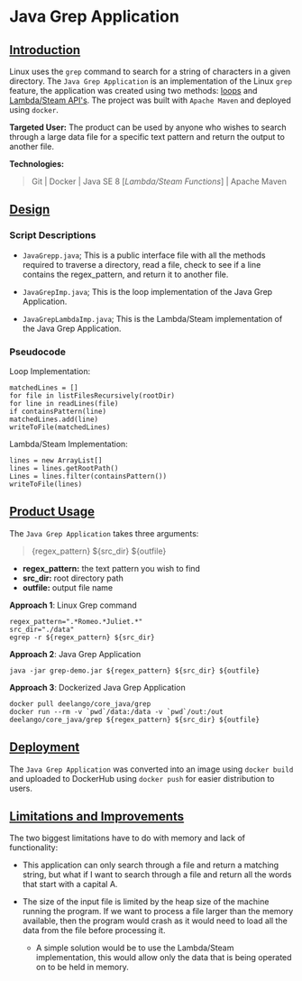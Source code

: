 # Java Grep Application

## <ins>Introduction

Linux uses the `grep` command to search for a string of characters in a given directory. The `Java Grep Application` is
an implementation of the Linux `grep` feature, the application was created using two methods: <ins>loops</ins> and <ins>
Lambda/Steam API's</ins>. The project was built with `Apache Maven`
and deployed using `docker`.

__Targeted User:__ The product can be used by anyone who wishes to search through a large data file for a specific text
pattern and return the output to another file.

__Technologies:__
> Git | Docker | Java SE 8 [*Lambda/Steam Functions*] | Apache Maven

## <ins>Design

### __Script Descriptions__

- `JavaGrepp.java`; This is a public interface file with all the methods required to traverse a directory, read a file,
  check to see if a line contains the regex_pattern, and return it to another file.

- `JavaGrepImp.java`; This is the loop implementation of the Java Grep Application.

- `JavaGrepLambdaImp.java`; This is the Lambda/Steam implementation of the Java Grep Application.

### __Pseudocode__

Loop Implementation:

```
matchedLines = []
for file in listFilesRecursively(rootDir)
for line in readLines(file)
if containsPattern(line)
matchedLines.add(line)
writeToFile(matchedLines)
```

Lambda/Steam Implementation:

```
lines = new ArrayList[]
lines = lines.getRootPath()
Lines = lines.filter(containsPattern())
writeToFile(lines)
```

## <ins>Product Usage

The `Java Grep Application` takes three arguments:
> {regex_pattern} ${src_dir} ${outfile}

- **regex_pattern:** the text pattern you wish to find
- **src_dir:** root directory path
- **outfile:** output file name

__Approach 1__:
Linux Grep command

```
regex_pattern=".*Romeo.*Juliet.*"
src_dir="./data"
egrep -r ${regex_pattern} ${src_dir}
```

__Approach 2__:
Java Grep Application

```
java -jar grep-demo.jar ${regex_pattern} ${src_dir} ${outfile}
```

__Approach 3__:
Dockerized Java Grep Application

```
docker pull deelango/core_java/grep
docker run --rm -v `pwd`/data:/data -v `pwd`/out:/out deelango/core_java/grep ${regex_pattern} ${src_dir} ${outfile}
```

## <ins> Deployment

The `Java Grep Application` was converted into an image using `docker build` and uploaded to DockerHub
using `docker push` for easier distribution to users.

## <ins>Limitations and Improvements

The two biggest limitations have to do with memory and lack of functionality:

- This application can only search through a file and return a matching string, but what if I want to search through a
  file and return all the words that start with a capital A.

- The size of the input file is limited by the heap size of the machine running the program. If we want to process a
  file larger than the memory available, then the program would crash as it would need to load all the data from the
  file before processing it.
    - A simple solution would be to use the Lambda/Steam implementation, this would allow only the data that is being
      operated on to be held in memory.
